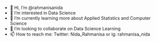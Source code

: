- 👋 Hi, I’m @rahmanisanida
- 👀 I’m interested in Data Science
- 🌱 I’m currently learning more about Applied Statistics and Computer Science
- 💞️ I’m looking to collaborate on Data Science Learning
- 📫 How to reach me: Twitter: Nida_Rahmanisa or ig: rahmanisa_nida

<!---
rahmanisanida/rahmanisanida is a ✨ special ✨ repository because its `README.md` (this file) appears on your GitHub profile.
You can click the Preview link to take a look at your changes.
--->
